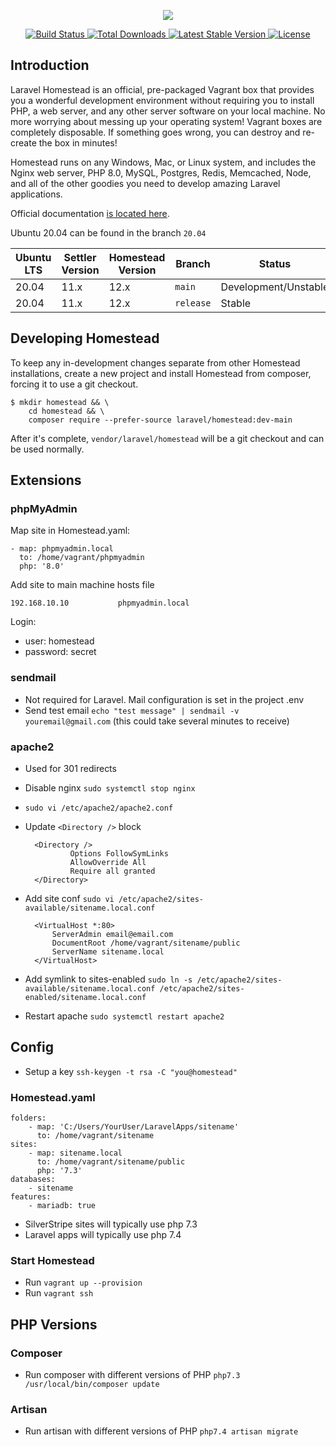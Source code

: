 <p align="center"><img src="https://laravel.com/assets/img/components/logo-homestead.svg"></p>

<p align="center">
    <a href="https://github.com/laravel/homestead/actions">
        <img src="https://github.com/laravel/homestead/workflows/tests/badge.svg" alt="Build Status">
    </a>
    <a href="https://packagist.org/packages/laravel/homestead">
        <img src="https://img.shields.io/packagist/dt/laravel/homestead" alt="Total Downloads">
    </a>
    <a href="https://packagist.org/packages/laravel/homestead">
        <img src="https://img.shields.io/packagist/v/laravel/homestead" alt="Latest Stable Version">
    </a>
    <a href="https://packagist.org/packages/laravel/homestead">
        <img src="https://img.shields.io/packagist/l/laravel/homestead" alt="License">
    </a>
</p>

## Introduction

Laravel Homestead is an official, pre-packaged Vagrant box that provides you a wonderful development environment without requiring you to install PHP, a web server, and any other server software on your local machine. No more worrying about messing up your operating system! Vagrant boxes are completely disposable. If something goes wrong, you can destroy and re-create the box in minutes!

Homestead runs on any Windows, Mac, or Linux system, and includes the Nginx web server, PHP 8.0, MySQL, Postgres, Redis, Memcached, Node, and all of the other goodies you need to develop amazing Laravel applications.

Official documentation [is located here](https://laravel.com/docs/homestead).

Ubuntu 20.04 can be found in the branch `20.04` 

| Ubuntu LTS | Settler Version | Homestead Version | Branch      | Status
| -----------| -----------     | -----------       | ----------- | -----------
| 20.04      | 11.x            | 12.x              | `main`      | Development/Unstable
| 20.04      | 11.x            | 12.x              | `release`   | Stable

## Developing Homestead

To keep any in-development changes separate from other Homestead installations, create a new project and install
Homestead from composer, forcing it to use a git checkout.

```
$ mkdir homestead && \
    cd homestead && \
    composer require --prefer-source laravel/homestead:dev-main
```

After it's complete, `vendor/laravel/homestead` will be a git checkout and can be used normally.

## Extensions
### phpMyAdmin
Map site in Homestead.yaml:

    - map: phpmyadmin.local
      to: /home/vagrant/phpmyadmin
      php: '8.0'

Add site to main machine hosts file

	192.168.10.10           phpmyadmin.local

Login:
- user: homestead
- password: secret

### sendmail
- Not required for Laravel. Mail configuration is set in the project .env
- Send test email `echo "test message" | sendmail -v youremail@gmail.com` (this could take several minutes to receive)

### apache2
- Used for 301 redirects
- Disable nginx `sudo systemctl stop nginx`
- `sudo vi /etc/apache2/apache2.conf`
- Update `<Directory />` block

        <Directory />
                Options FollowSymLinks
                AllowOverride All
                Require all granted
        </Directory>

- Add site conf `sudo vi /etc/apache2/sites-available/sitename.local.conf`

        <VirtualHost *:80>
            ServerAdmin email@email.com
            DocumentRoot /home/vagrant/sitename/public
            ServerName sitename.local
        </VirtualHost>

- Add symlink to sites-enabled `sudo ln -s /etc/apache2/sites-available/sitename.local.conf /etc/apache2/sites-enabled/sitename.local.conf`
- Restart apache `sudo systemctl restart apache2`

## Config
- Setup a key `ssh-keygen -t rsa -C "you@homestead"`

### Homestead.yaml

    folders:
        - map: 'C:/Users/YourUser/LaravelApps/sitename'
          to: /home/vagrant/sitename
    sites:
        - map: sitename.local
          to: /home/vagrant/sitename/public
          php: '7.3'
    databases:
        - sitename
    features:
        - mariadb: true

- SilverStripe sites will typically use php 7.3
- Laravel apps will typically use php 7.4

### Start Homestead
- Run `vagrant up --provision`
- Run `vagrant ssh`

## PHP Versions
### Composer
- Run composer with different versions of PHP `php7.3 /usr/local/bin/composer update`

### Artisan
- Run artisan with different versions of PHP `php7.4 artisan migrate`